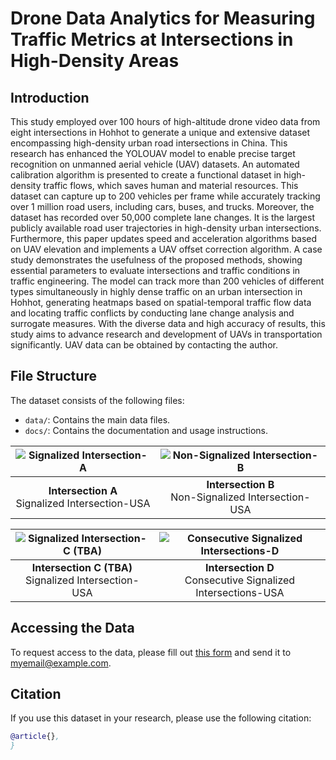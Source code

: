 # Drone Data Analytics for Measuring Traffic Metrics at Intersections in High-Density Areas
## Introduction
This study employed over 100 hours of high-altitude drone video data from eight intersections in Hohhot to generate a unique and extensive dataset encompassing high-density urban road intersections in China. This research has enhanced the YOLOUAV model to enable precise target recognition on unmanned aerial vehicle (UAV) datasets. An automated calibration algorithm is presented to create a functional dataset in high-density traffic flows, which saves human and material resources. This dataset can capture up to 200 vehicles per frame while accurately tracking over 1 million road users, including cars, buses, and trucks. Moreover, the dataset has recorded over 50,000 complete lane changes. It is the largest publicly available road user trajectories in high-density urban intersections. Furthermore, this paper updates speed and acceleration algorithms based on UAV elevation and implements a UAV offset correction algorithm. A case study demonstrates the usefulness of the proposed methods, showing essential parameters to evaluate intersections and traffic conditions in traffic engineering. The model can track more than 200 vehicles of different types simultaneously in highly dense traffic on an urban intersection in Hohhot, generating heatmaps based on spatial-temporal traffic flow data and locating traffic conflicts by conducting lane change analysis and surrogate measures. With the diverse data and high accuracy of results, this study aims to advance research and development of UAVs in transportation significantly. UAV data can be obtained by contacting the author.

## File Structure
The dataset consists of the following files:
- `data/`: Contains the main data files.
- `docs/`: Contains the documentation and usage instructions.

| ![Signalized Intersection-A](image-url-1) | ![Non-Signalized Intersection-B](image-url-2) |
|:-----------------------------------------:|:-------------------------------------------:|
| **Intersection A**<br>Signalized Intersection-USA | **Intersection B**<br>Non-Signalized Intersection-USA |

| ![Signalized Intersection-C (TBA)](image-url-3) | ![Consecutive Signalized Intersections-D](image-url-4) |
|:-----------------------------------------------:|:----------------------------------------------------:|
| **Intersection C (TBA)**<br>Signalized Intersection-USA | **Intersection D**<br>Consecutive Signalized Intersections-USA |


## Accessing the Data
To request access to the data, please fill out [this form](link-to-form) and send it to myemail@example.com.

## Citation
If you use this dataset in your research, please use the following citation:
```bibtex
@article{},
}

